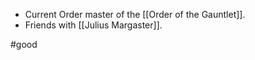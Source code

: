 - Current Order master of the [[Order of the Gauntlet]].
- Friends with [[Julius Margaster]].


#good 